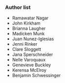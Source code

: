 ### Author list
* Ramawatar Nagar
* John Kirkham
* Brianna Laugher
* Madicken Munk
* Juan Nunez-Iglesias
* Jenni Rinker
* Clare Sloggett
* Jana Sperschneider
* Nelle Varoquaux
* Genevieve Buckley
* Kerensa McElroy
* Benjamin Schwessinger
